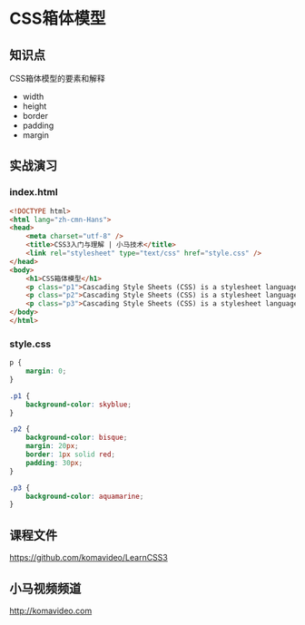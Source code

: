 CSS箱体模型
===========

## 知识点

CSS箱体模型的要素和解释

* width
* height
* border
* padding
* margin

## 实战演习

### index.html

~~~html
<!DOCTYPE html>
<html lang="zh-cmn-Hans">
<head>
    <meta charset="utf-8" />
    <title>CSS3入门与理解 | 小马技术</title>
    <link rel="stylesheet" type="text/css" href="style.css" />
</head>
<body>
    <h1>CSS箱体模型</h1>
    <p class="p1">Cascading Style Sheets (CSS) is a stylesheet language used to describe the presentation of a document written in HTML or XML (including XML dialects such as SVG or XHTML). CSS describes how elements should be rendered on screen, on paper, in speech, or on other media.</p>
    <p class="p2">Cascading Style Sheets (CSS) is a stylesheet language used to describe the presentation of a document written in HTML or XML (including XML dialects such as SVG or XHTML). CSS describes how elements should be rendered on screen, on paper, in speech, or on other media.</p>
    <p class="p3">Cascading Style Sheets (CSS) is a stylesheet language used to describe the presentation of a document written in HTML or XML (including XML dialects such as SVG or XHTML). CSS describes how elements should be rendered on screen, on paper, in speech, or on other media.</p>
</body>
</html>
~~~

### style.css

~~~css
p {
    margin: 0;
}

.p1 {
    background-color: skyblue;
}

.p2 {
    background-color: bisque;
    margin: 20px;
    border: 1px solid red;
    padding: 30px;
}

.p3 {
    background-color: aquamarine;
}
~~~

## 课程文件

https://github.com/komavideo/LearnCSS3

## 小马视频频道

http://komavideo.com
